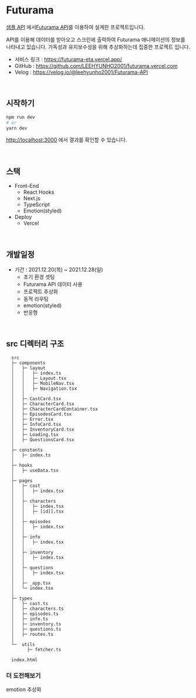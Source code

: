 # Futurama

[샘플 API](https://sampleapis.com/) 에서[Futurama API](https://sampleapis.com/api-list/futurama)를 이용하여 설계한 프로젝트입니다.

API를 이용해 데이터를 받아오고 스크린에 출력하여 Futurama 애니메이션의 정보를 나타내고 있습니다.
가독성과 유지보수성을 위해 추상화하는데 집중한 프로젝트 입니다.

- 서비스 링크 : https://futurama-eta.vercel.app/
- GitHub : https://github.com/LEEHYUNHO2001/futurama.vercel.com
- Velog : https://velog.io/@leehyunho2001/Futurama-API

<br>

## 시작하기

```bash
npm run dev
# or
yarn dev
```

[http://localhost:3000](http://localhost:3000) 에서 결과를 확인할 수 있습니다.

<br>

## 스택

- Front-End
  - React Hooks
  - Next.js
  - TypeScript
  - Emotion(styled)
- Deploy
  - Vercel

<br>

## 개발일정

- 기간 : 2021.12.20(목) ~ 2021.12.28(일)
  - 초기 환경 셋팅
  - Futurama API 데이터 사용
  - 프로젝트 추상화
  - 동적 라우팅
  - emotion(styled)
  - 반응형

<br>

## src 디렉터리 구조

```
  src
  ├─ components
  │   ├─ layout
  │   │   ├─ index.ts
  │   │   ├─ Layout.tsx
  │   │   ├─ MobileNav.tsx
  │   │   ├─ Navigation.tsx
  │   │
  │   ├─ CastCard.tsx
  │   ├─ CharacterCard.tsx
  │   ├─ CharacterCardContainer.tsx
  │   ├─ EpisodesCard.tsx
  │   ├─ Error.tsx
  │   ├─ InfoCard.tsx
  │   ├─ InventoryCard.tsx
  │   ├─ Loading.tsx
  │   ├─ QuestionsCard.tsx
  │
  ├─ constants
  │   ├─ index.ts
  │
  ├─ hooks
  │   ├─ useData.tsx
  │
  ├─ pages
  │   ├─ cast
  │   │   ├─ index.tsx
  │   │
  │   ├─ characters
  │   │   ├─ index.tsx
  │   │   ├─ [id]].tsx
  │   │
  │   ├─ episodes
  │   │   ├─ index.tsx
  │   │
  │   ├─ info
  │   │   ├─ index.tsx
  │   │
  │   ├─ inventory
  │   │   ├─ index.tsx
  │   │
  │   ├─ questions
  │   │   ├─ index.tsx
  │   │
  │   ├─ _app.tsx
  │   └─ index.tsx
  │
  ├─ types
  │   ├─ cast.ts
  │   ├─ characters.ts
  │   ├─ episodes.ts
  │   ├─ info.ts
  │   ├─ inventory.ts
  │   ├─ questions.ts
  │   ├─ routes.ts
  │
  └─  utils
        ├─ fetcher.ts

  index.html
```

### 더 도전해보기

emotion 추상화
